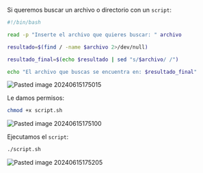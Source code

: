 Si queremos buscar un archivo o directorio con un ``script``:

```Bash
#!/bin/bash

read -p "Inserte el archivo que quieres buscar: " archivo

resultado=$(find / -name $archivo 2>/dev/null)

resultado_final=$(echo $resultado | sed "s/$archivo/ /")

echo "El archivo que buscas se encuentra en: $resultado_final"
```

![Pasted image 20240615175015](https://github.com/user-attachments/assets/8b58bee8-5b57-4e85-ac97-0656e53c96be)

Le damos permisos:

```Bash
chmod +x script.sh
```

![Pasted image 20240615175100](https://github.com/user-attachments/assets/941b7abf-cb4d-424d-bec6-762739e73f00)

Ejecutamos el ``script``:

```Bash
./script.sh
```

![Pasted image 20240615175205](https://github.com/user-attachments/assets/17ecda6b-fcf6-49f5-b0ea-9b0344fabcd0)

